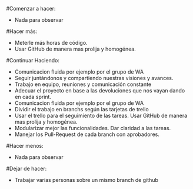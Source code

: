 #Comenzar a hacer:
- Nada para observar


#Hacer más:
- Meterle más horas de código.
- Usar GitHub de manera mas prolija y homogénea.


#Continuar Haciendo:
- Comunicacion fluida por ejemplo por el grupo de WA
- Seguir juntándonos y compartiendo nuestras visiones y avances.
- Trabajo en equipo, reuniones y comunicación constante
- Adecuar el proyecto en base a las devoluciones que nos vayan dando en cada sprint.
- Comunicacion fluida por ejemplo por el grupo de WA
- Dividir el trabajo en branchs  según las tarjetas de trello
- Usar el trello para el seguimiento de las tareas. Usar GitHub de manera mas prolija y homogénea.
- Modularizar mejor las funcionalidades. Dar claridad a las tareas.
- Manejar los Pull-Request de cada branch con aprobadores.


#Hacer menos:
- Nada para observar


#Dejar de hacer:
- Trabajar varias personas sobre un mismo branch de github
